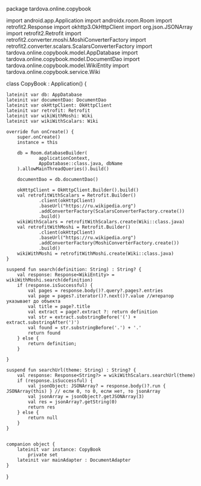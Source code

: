 package tardova.online.copybook

import android.app.Application
import androidx.room.Room
import retrofit2.Response
import okhttp3.OkHttpClient
import org.json.JSONArray
import retrofit2.Retrofit
import retrofit2.converter.moshi.MoshiConverterFactory
import retrofit2.converter.scalars.ScalarsConverterFactory
import tardova.online.copybook.model.AppDatabase
import tardova.online.copybook.model.DocumentDao
import tardova.online.copybook.model.WikiEntity
import tardova.online.copybook.service.Wiki

class CopyBook : Application() {

    lateinit var db: AppDatabase
    lateinit var documentDao: DocumentDao
    lateinit var okHttpClient: OkHttpClient
    lateinit var retrofit: Retrofit
    lateinit var wikiWithMoshi: Wiki
    lateinit var wikiWithScalars: Wiki

    override fun onCreate() {
        super.onCreate()
        instance = this

        db = Room.databaseBuilder(
                applicationContext,
                AppDatabase::class.java, dbName
        ).allowMainThreadQueries().build()

        documentDao = db.documentDao()

        okHttpClient = OkHttpClient.Builder().build()
        val retrofitWithScalars = Retrofit.Builder()
                .client(okHttpClient)
                .baseUrl("https://ru.wikipedia.org")
                .addConverterFactory(ScalarsConverterFactory.create())
                .build()
        wikiWithScalars = retrofitWithScalars.create(Wiki::class.java)
        val retrofitWithMoshi = Retrofit.Builder()
                .client(okHttpClient)
                .baseUrl("https://ru.wikipedia.org")
                .addConverterFactory(MoshiConverterFactory.create())
                .build()
        wikiWithMoshi = retrofitWithMoshi.create(Wiki::class.java)
    }

    suspend fun search(definition: String) : String? {
        val response: Response<WikiEntity> = wikiWithMoshi.search(definition)
        if (response.isSuccessful) {
            val pages = response.body()?.query?.pages?.entries
            val page = pages?.iterator()?.next()?.value //итератор указывает до объекта
            val title = page?.title
            val extract = page?.extract ?: return definition
            val str = extract.substringBefore('(') + extract.substringAfter(')')
            val found = str.substringBefore('.') + '.'
            return found
        } else {
            return definition;
        }

    }

    suspend fun searchUrl(theme: String) : String? {
        val response: Response<String?> = wikiWithScalars.searchUrl(theme)
        if (response.isSuccessful) {
            val jsonObject: JSONArray? = response.body()?.run { JSONArray(this) } // если 0, то 0, если нет, то jsonArray
            val jsonArray = jsonObject?.getJSONArray(3)
            val res = jsonArray?.getString(0)
            return res
        } else {
            return null
        }
    }


    companion object {
        lateinit var instance: CopyBook
            private set
        lateinit var mainAdapter : DocumentAdapter
    }


}
